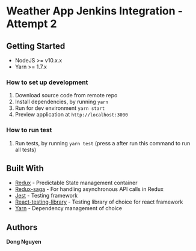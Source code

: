 # Weather App Jenkins Integration - Attempt 2

## Getting Started
- NodeJS >= v10.x.x
- Yarn >= 1.7.x

### How to set up development

1. Download source code from remote repo
2. Install dependencies, by running `yarn`
3. Run for dev environment `yarn start`
4. Preview application at `http://localhost:3000`

### How to run test
1. Run tests, by running `yarn test` (press a after run this command to run all tests)

## Built With
- [Redux](https://github.com/reduxjs/redux) - Predictable State management container
- [Redux-saga](https://redux-saga.js.org/) - For handling asynchronous API calls in Redux
- [Jest](https://jestjs.io/) - Testing framework
- [React-testing-library](https://github.com/kentcdodds/react-testing-library) - Testing library of choice for react framework
- [Yarn](https://yarnpkg.com/lang/en/) - Dependency management of choice

## Authors
**Dong Nguyen**
